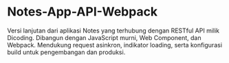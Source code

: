 # Notes-App-API-Webpack
Versi lanjutan dari aplikasi Notes yang terhubung dengan RESTful API milik Dicoding. Dibangun dengan JavaScript murni, Web Component, dan Webpack. Mendukung request asinkron, indikator loading, serta konfigurasi build untuk pengembangan dan produksi.
